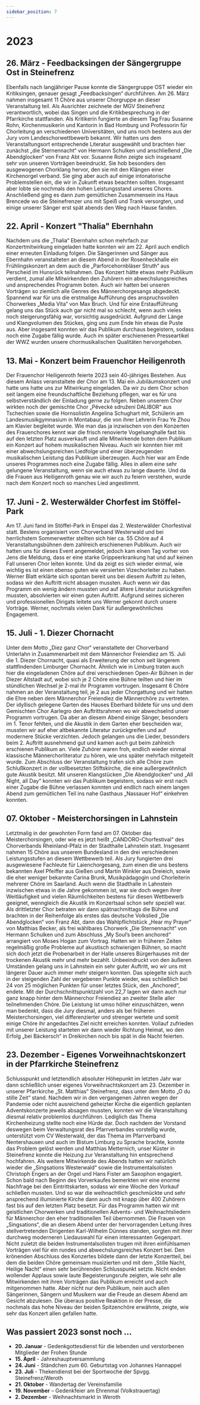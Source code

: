 ```yaml
---
sidebar_position: 7
---
```


# 2023

## 26. März - Feedbacksingen der Sängergruppe Ost in Steinefrenz

Ebenfalls nach langjähriger Pause konnte die Sängergruppe OST wieder ein Kritiksingen, genauer gesagt „Feedbacksingen“ durchführen. Am 26. März nahmen insgesamt 11 Chöre aus unserer Chorgruppe an dieser Veranstaltung teil. Als Ausrichter zeichnete der MGV Steinefrenz verantwortlich, wobei das Singen und die Kritikbesprechung in der Pfarrkirche stattfanden. Als Kritikerin fungierte an diesem Tag Frau Susanne Rohn, Kirchenmusikerin und Kantorin in Bad Homburg und Professorin für Chorleitung an verschiedenen Universitäten, und uns noch bestens aus der Jury vom Landeschorwettbewerb bekannt. Wir hatten uns dem Veranstaltungsort entsprechende Literatur ausgewählt und brachten hier zunächst „die Sternennacht“ von Hermann Schulken und anschließend „Die Abendglocken“ von Franz Abt vor. Susanne Rohn zeigte sich insgesamt sehr von unseren Vorträgen beeindruckt. Sie hob besonders den ausgewogenen Chorklang hervor, den sie mit den Klängen einer Kirchenorgel verband. Sie ging aber auch auf einige intonatorische Problemstellen ein, die wir in Zukunft etwas beachten sollten. Insgesamt aber lobte sie nochmals den hohen Leistungsstand unseres Chores. Anschließend ging es dann zum gemütlichen Zusammensein ins Haus Brencede wo die Steinefrenzer uns mit Speiß und Trank versorgten, und einige unserer Sänger erst spät abends den Weg nach Hause fanden.

## 22. April - Konzert "Thalia" Ebernhahn

Nachdem uns die „Thalia“ Ebernhahn schon mehrfach zur Konzertmitwirkung eingeladen hatte konnten wir am 22. April auch endlich einer erneuten Einladung folgen. Die Sängerinnen und Sänger aus Ebernhahn veranstalteten an diesem Abend in der Rosenheckhalle ein Frühlingskonzert an dem auch die „Parforcehornbläser Struth“ aus Perscheid im Hunsrück teilnahmen. Das Konzert hätte etwas mehr Publikum verdient, zumal alle Mitwirkenden den Zuhörern ein abwechslungsreiches und ansprechendes Programm boten. Auch wir hatten bei unseren Vorträgen so ziemlich alle Genres des Männerchorgesangs abgedeckt. Spannend war für uns die erstmalige Aufführung des anspruchsvollen Chorwerkes „Media Vita“ von Max Bruch. Und für eine Erstaufführung gelang uns das Stück auch gar nicht mal so schlecht, wenn auch vieles noch steigerungsfähig war, vorsichtig ausgedrückt. Aufgrund der Länge und Klangvolumen des Stückes, ging uns zum Ende hin etwas die Puste aus. Aber insgesamt konnten wir das Publikum durchaus begeistern, sodass noch eine Zugabe fällig wurde. Auch im später erschienenen Presseartikel der WWZ wurden unsere chormusikalischen Qualitäten hervorgehoben.

## 13. Mai - Konzert beim Frauenchor Heiligenroth

Der Frauenchor Heiligenroth feierte 2023 sein 40-jähriges Bestehen. Aus diesem Anlass veranstaltete der Chor am 13. Mai ein Jubiläumskonzert und hatte uns hatte uns zur Mitwirkung eingeladen. Da wir zu dem Chor schon seit langem eine freundschaftliche Beziehung pflegen, war es für uns selbstverständlich der Einladung gerne zu folgen. Neben unserem Chor wirkten noch der gemischte Chor „Pěvecké sdružení DALIBOR“ aus Tschechien sowie die Hornsolistin Angelina Schughart mit, Schülerin am Landesmusikgymnasium in Montabaur, die von ihrer Lehrerin Frau Ye Zhou am Klavier begleitet wurde. Wie man das ja inzwischen von den Konzerten des Frauenchores kennt war die frisch renovierte Vogelsanghalle fast bis auf den letzten Platz ausverkauft und alle Mitwirkende boten dem Publikum ein Konzert auf hohem musikalischen Niveau. Auch wir konnten hier mit einer abwechslungsreichen Liedfolge und einer überzeugenden musikalischen Leistung das Publikum überzeugen. Auch hier war am Ende unseres Programmes noch eine Zugabe fällig. Alles in allem eine sehr gelungene Veranstaltung, wenn sie auch etwas zu lange dauerte. Und da die Frauen aus Heiligenroth genau wie wir auch zu feiern verstehen, wurde nach dem Konzert noch so manches Lied angestimmt.

## 17. Juni - 2. Westerwälder Chorfest im Stöffel-Park

Am 17. Juni fand im Stöffel-Park in Enspel das 2. Westerwälder Chorfestival statt. Bestens organisiert vom Chorverband Westerwald und bei herrlichstem Sommerwetter stellten sich hier ca. 55 Chöre auf 4 Veranstaltungsbühnen dem zahlreich erschienenen Publikum. Auch wir hatten uns für dieses Event angemeldet, jedoch kam einen Tag vorher von Jens die Meldung, dass er eine starke Grippeerkrankung hat und auf keinen Fall unseren Chor leiten konnte. Und da zeigt es sich wieder einmal, wie wichtig es ist einen ebenso guten wie versierten Vizechorleiter zu haben. Werner Blatt erklärte sich spontan bereit uns bei diesem Auftritt zu leiten, sodass wir den Auftritt nicht absagen mussten. Auch wenn wir das Programm ein wenig ändern mussten und auf ältere Literatur zurückgreifen mussten, absolvierten wir einen guten Auftritt. Aufgrund seines sicheren und professionellen Dirigats leitete uns Werner gekonnt durch unsere Vorträge. Werner, nochmals vielen Dank für außergewöhnliches Engagement.

## 15. Juli - 1. Diezer Chornacht

Unter dem Motto „Diez ganz Chor“ veranstaltete der Chorverband Unterlahn in Zusammenarbeit mit dem Männerchor Freiendiez am 15. Juli die 1. Diezer Chornacht, quasi als Erweiterung der schon seit längerem stattfindenden Limburger Chornacht. Ähnlich wie in Limburg traten auch hier die eingeladenen Chöre auf drei verschiedenen Open-Air Bühnen in der Diezer Altstadt auf, wobei sich je 2 Chöre eine Bühne teilten und hier im stündlichen Wechsel je 2-mal ihr Programm vortrugen. Insgesamt 6 Chöre nahmen an der Veranstaltung teil, je 2 aus jeder Chorgattung und wir hatten die Ehre neben dem Männerchor Freiendiez die Männerchöre zu vertreten. Der idyllisch gelegene Garten des Hauses Eberhard bildete für uns und dem Gemischten Chor Aarlegro den Auftrittsrahmen wo wir abwechselnd unser Programm vortrugen. Da aber an diesem Abend einige Sänger, besonders im 1. Tenor fehlten, und die Akustik in dem Garten eher bescheiden war, mussten wir auf eher altbekannte Literatur zurückgreifen und auf modernere Stücke verzichten. Jedoch gelangen uns die Lieder, besonders beim 2. Auftritt ausnehmend gut und kamen auch gut beim zahlreich erschienen Publikum an. Viele Zuhörer waren froh, endlich wieder einmal klassische Männerchorliteratur zu hören, wie uns später mehrfach mitgeteilt wurde. Zum Abschluss der Veranstaltung trafen sich alle Chöre zum Schlußkonzert in der vollbesetzten Stiftskirche, die eine außergewöhnlich gute Akustik besitzt. Mit unseren Klangstücken „Die Abendglocken“ und „All Night, all Day“ konnten wir das Publikum begeistern, sodass wir erst nach einer Zugabe die Bühne verlassen konnten und endlich nach einem langen Abend zum gemütlichen Teil ins nahe Gasthaus „Nassauer Hof“ einkehren konnten.

## 07. Oktober - Meisterchorsingen in Lahnstein

Letztmalig in der gewohnten Form fand am 07. Oktober das Meisterchorsingen, oder wie es jetzt heißt „CANDORO-Chorfestival“ des Chorverbands Rheinland-Pfalz in der Stadthalle Lahnstein statt. Insgesamt nahmen 15 Chöre aus unserem Bundesland in den drei verschiedenen Leistungsstufen an diesem Wettbewerb teil. Als Jury fungierten drei ausgewiesene Fachleute für Laienchorgesang, zum einen die uns bestens bekannten Axel Pfeiffer aus Gießen und Martin Winkler aus Dreieich, sowie die eher weniger bekannte Carina Brunk, Musikpädagogin und Chorleiterin mehrerer Chöre im Saarland. Auch wenn die Stadthalle in Lahnstein inzwischen etwas in die Jahre gekommen ist, war sie doch wegen ihrer Weitläufigkeit und vielen Räumlichkeiten bestens für diesen Wettbewerb geeignet, wenngleich die Akustik im Konzertsaal schon sehr speziell war. Als drittletzter Chor betraten wir dann spätnachmittags die Bühne und brachten in der Reihenfolge als erstes das deutsche Volkslied „Die Abendglocken“ von Franz Abt, dann das Wahlpflichtstück „Hear my Prayer“ von Matthias Becker, als frei wählbares Chorwerk „Die Sternennacht“ von Hermann Schulken und zum Abschluss „My Soul’s been anchored“ arrangiert von Moses Hogan zum Vortrag. Hatten wir in früheren Zeiten regelmäßig große Probleme auf akustisch schwierigen Bühnen, so macht sich doch jetzt die Probenarbeit in der Halle unseres Bürgerhauses mit der trockenen Akustik mehr und mehr bezahlt. Unbeeindruckt von den äußeren Umständen gelang uns in Lahnstein ein sehr guter Auftritt, wo wir uns mit längerer Dauer auch immer mehr steigern konnten. Das spiegelte sich auch in der steigenden Zahl der vergebenen Punkte wieder, was schließlich bei 24 von 25 möglichen Punkten für unser letztes Stück, den „Anchored“, endete. Mit der Durchschnittspunktzahl von 22,7 lagen wir dann auch nur ganz knapp hinter dem Männerchor Freiendiez an zweiter Stelle aller teilnehmenden Chöre. Die Leistung ist umso höher einzuschätzen, wenn man bedenkt, dass die Jury diesmal, anders als bei früheren Meisterchorsingen, viel differenzierter und strenger wertete und somit einige Chöre ihr angedachtes Ziel nicht erreichen konnten. Vollauf zufrieden mit unserer Leistung starteten wir dann wieder Richtung Heimat, wo den Erfolg „bei Bäckersch“ in Dreikirchen noch bis spät in die Nacht feierten.

## 23. Dezember - Eigenes Vorweihnachtskonzert in der Pfarrkirche Steinefrenz

Schlusspunkt und letztendlich absoluter Höhepunkt im letzten Jahr war dann schließlich unser eigenes Vorweihnachtskonzert am 23. Dezember in unserer Pfarrkirche „St. Matthias“ Steinefrenz, dass unter dem Motto „O du stille Zeit“ stand. Nachdem wir in den vergangenen Jahren wegen der Pandemie oder nicht ausreichend geheizter Kirche die eigentlich geplanten Adventskonzerte jeweils absagen mussten, konnten wir die Veranstaltung diesmal relativ problemlos durchführen. Lediglich das Thema Kirchenheizung stellte noch eine Hürde dar. Doch nachdem der Vorstand deswegen beim Verwaltungsrat des Pfarrverbandes vorstellig wurde, unterstützt vom CV Westerwald, der das Thema im Pfarrverband Nentershausen und auch im Bistum Limburg zu Sprache brachte, konnte das Problem gelöst werden und Matthias Metternich, unser Küster in Steinefrenz konnte die Heizung zur Veranstaltung hin entsprechend hochfahren. Als weitere Mitwirkende des Abends hatten wir natürlich wieder die „Singsations Westerwald“ sowie die Instrumentalsolisten Christoph Engers an der Orgel und Hans Fister am Saxophon engagiert. Schon bald nach Beginn des Vorverkaufes bemerkten wir eine enorme Nachfrage bei den Eintrittskarten, sodass wir eine Woche den Vorkauf schließen mussten. Und so war die weihnachtlich geschmückte und sehr ansprechend illuminierte Kirche dann auch mit knapp über 400 Zuhörern fast bis auf den letzten Platz besetzt. Für das Programm hatten wir mit geistlichen Chorwerken und traditionellen Advents- und Weihnachtsliedern für Männerchor den eher traditionellen Teil übernommen. Die Frauen von „Singsations“, die an diesem Abend unter der hervorragenden Leitung ihres stellvertretenden Dirigenten Karl-Wilhelm Dünnes standen, sorgten mit ihrer durchweg moderneren Liedauswahl für einen interessanten Gegenpart. Nicht zuletzt die beiden Instrumentalsolisten trugen mit ihren einfühlsamen Vorträgen viel für ein rundes und abwechslungsreiches Konzert bei. Den krönenden Abschluss des Konzertes bildete dann der letzte Konzertteil, bei dem die beiden Chöre gemeinsam musizierten und mit dem „Stille Nacht, Heilige Nacht“ einen sehr berührenden Schlusspunkt setzte. Nicht enden wollender Applaus sowie laute Begeisterungsrufe zeigten, wie sehr alle Mitwirkenden mit ihren Vorträgen das Publikum erreicht und auch mitgenommen hatte. Aber nicht nur dem Publikum, nein auch allen Sängerinnen, Sängern und Musikern war die Freude an diesem Abend am Gesicht abzulesen. Die überaus positive Reaktion in der Presse, die nochmals das hohe Niveau der beiden Spitzenchöre erwähnte, zeigte, wie sehr das Konzert allen gefallen hatte.

## Was passiert 2023 sonst noch …

- **20. Januar** - Gedenkgottesdienst für die lebenden und verstorbenen Mitglieder der Frohen Stunde
- **15. April** - Jahreshauptversammlung
- **24. Juni** - Ständchen zum 60. Geburtstag von Johannes Hannappel
- **23. Juli** - Thekendienst bei der Sportwoche der Spvgg. Steinefrenz/Weroth
- **21. Oktober** - Wandertag der Vereinsfamilie
- **19. November** – Gedenkfeier am Ehrenmal (Volkstrauertag)
- **2. Dezember** - Weihnachtsmarkt in Weroth
